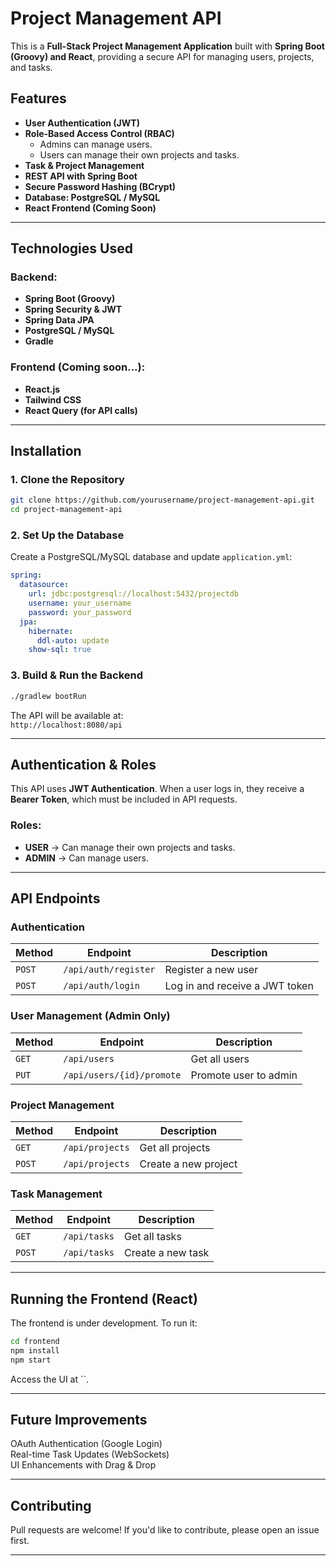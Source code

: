 ﻿# Project Management API

This is a **Full-Stack Project Management Application** built with **Spring Boot (Groovy) and React**, providing a secure API for managing users, projects, and tasks.

## Features

- **User Authentication (JWT)**
- **Role-Based Access Control (RBAC)**
    - Admins can manage users.
    - Users can manage their own projects and tasks.
- **Task & Project Management**
- **REST API with Spring Boot**
- **Secure Password Hashing (BCrypt)**
- **Database: PostgreSQL / MySQL**
- **React Frontend (Coming Soon)**

---

## Technologies Used

### Backend:

- **Spring Boot (Groovy)**
- **Spring Security & JWT**
- **Spring Data JPA**
- **PostgreSQL / MySQL**
- **Gradle**

### Frontend (Coming soon...):

- **React.js**
- **Tailwind CSS**
- **React Query (for API calls)**

---

## Installation

###  1. Clone the Repository

```sh
git clone https://github.com/yourusername/project-management-api.git
cd project-management-api
```

###  2. Set Up the Database

Create a PostgreSQL/MySQL database and update `application.yml`:

```yaml
spring:
  datasource:
    url: jdbc:postgresql://localhost:5432/projectdb
    username: your_username
    password: your_password
  jpa:
    hibernate:
      ddl-auto: update
    show-sql: true
```

###  3. Build & Run the Backend

```sh
./gradlew bootRun
```

The API will be available at:\
`http://localhost:8080/api`

---

## Authentication & Roles

This API uses **JWT Authentication**. When a user logs in, they receive a **Bearer Token**, which must be included in API requests.

### Roles:

- **USER** → Can manage their own projects and tasks.
- **ADMIN** → Can manage users.

---

## API Endpoints

### Authentication

| Method | Endpoint             | Description                    |
| ------ | -------------------- | ------------------------------ |
| `POST` | `/api/auth/register` | Register a new user            |
| `POST` | `/api/auth/login`    | Log in and receive a JWT token |

### User Management (Admin Only)

| Method | Endpoint                  | Description           |
| ------ | ------------------------- | --------------------- |
| `GET`  | `/api/users`              | Get all users         |
| `PUT`  | `/api/users/{id}/promote` | Promote user to admin |

###  Project Management

| Method | Endpoint        | Description          |
| ------ | --------------- | -------------------- |
| `GET`  | `/api/projects` | Get all projects     |
| `POST` | `/api/projects` | Create a new project |

### Task Management

| Method | Endpoint     | Description       |
| ------ | ------------ | ----------------- |
| `GET`  | `/api/tasks` | Get all tasks     |
| `POST` | `/api/tasks` | Create a new task |

---

## Running the Frontend (React)

The frontend is under development. To run it:

```sh
cd frontend
npm install
npm start
```

Access the UI at ``.

---

## Future Improvements

OAuth Authentication (Google Login)\
Real-time Task Updates (WebSockets)\
UI Enhancements with Drag & Drop

---

## Contributing

Pull requests are welcome! If you'd like to contribute, please open an issue first.

---
